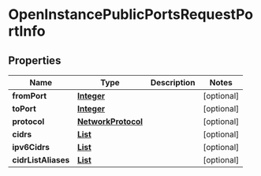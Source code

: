 

# OpenInstancePublicPortsRequestPortInfo


## Properties

| Name | Type | Description | Notes |
|------------ | ------------- | ------------- | -------------|
|**fromPort** | [**Integer**](Integer.md) |  |  [optional] |
|**toPort** | [**Integer**](Integer.md) |  |  [optional] |
|**protocol** | [**NetworkProtocol**](NetworkProtocol.md) |  |  [optional] |
|**cidrs** | [**List**](List.md) |  |  [optional] |
|**ipv6Cidrs** | [**List**](List.md) |  |  [optional] |
|**cidrListAliases** | [**List**](List.md) |  |  [optional] |




